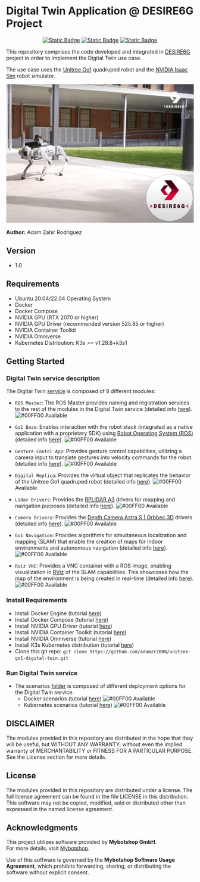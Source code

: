 # Digital Twin Application @ DESIRE6G Project

<div align="center">

[![Static Badge](https://img.shields.io/badge/Latest_Release-dev-orange)](https://github.com/adamzr2000/unitree-go1-digital-twin/)
[![Static Badge](https://img.shields.io/badge/K3s-v1.28.8%2Bk3s1-blue)](https://github.com/k3s-io/k3s/releases/tag/v1.28.8%2Bk3s1)
[![Static Badge](https://img.shields.io/badge/Docker-v25.0.3-blue)](https://github.com/docker)

</div>

This repository comprises the code developed and integrated in [DESIRE6G](https://desire6g.eu/) project
in order to implement the Digital Twin use case.

The use case uses the [Unitree Go1](https://unitree-docs.readthedocs.io/en/latest/get_started/Go1_Edu.html)
quadruped robot and the [NVIDIA Isaac Sim](https://developer.nvidia.com/isaac-sim) robot
simulator.

![Go1 5TONIC](./images/go1-5tonic.png)

**Author:** Adam Zahir Rodriguez

## Version
 - 1.0

## Requirements
 - Ubuntu 20.04/22.04 Operating System 
 - Docker
 - Docker Compose
 - NVIDIA GPU (RTX 2070 or higher)
 - NVIDIA GPU Driver (recommended version 525.85 or higher)
 - NVIDIA Container Toolkit
 - NVIDIA Omniverse 
 - Kubernetes Distribution: K3s >= v1.28.8+k3s1

## Getting Started
 ### Digital Twin service description
 The Digital Twin [service](./digital-twin-service/) is composed of 8 different modules:
 
 - `ROS Master`: The ROS Master provides naming and registration services to the rest of the modules in the Digital Twin service (detailed info [here](./digital-twin-service/ros-master/)). ![#00FF00](https://via.placeholder.com/15/00ff00/000000?text=+) Available
 
 - `Go1 Base`: Enables interaction with the robot stack (integrated as a native application with a proprietary SDK) using [Robot Operating System (ROS)](https://www.ros.org/) (detailed info [here](./digital-twin-service/go1-base/)). ![#00FF00](https://via.placeholder.com/15/00ff00/000000?text=+) Available
 
 - `Gesture Contol App`: Provides gesture control capabilities, utilizing a camera input to translate gestures into velocity commands for the robot. (detailed info [here](./digital-twin-service/gesture-control-app/)). ![#00FF00](https://via.placeholder.com/15/00ff00/000000?text=+) Available
 
 - `Digital Replica`: Provides the virtual object that replicates the behavior of the Unitree Go1 quadruped robot (detailed info [here](./digital-twin-service/digital-replica/)). ![#00FF00](https://via.placeholder.com/15/00ff00/000000?text=+) Available
 
 - `Lidar Drivers`: Provides the [RPLIDAR A3](https://www.slamtec.ai/product/slamtec-rplidar-a3/) drivers for mapping and navigation purposes (detailed info [here](./digital-twin-service/lidar-drivers/)). ![#00FF00](https://via.placeholder.com/15/00ff00/000000?text=+) Available

 - `Camera Drivers`: Provides the [Depth Camera Astra S | Orbbec 3D](https://shop.orbbec3d.com/Astra-S) drivers (detailed info [here](./digital-twin-service/camera-drivers/)). ![#00FF00](https://via.placeholder.com/15/00ff00/000000?text=+) Available

 - `Go1 Navigation`: Provides algorithms for simultaneous localization and mapping (SLAM) that enable the creation of maps for indoor environments and autonomous navigation (detailed info [here](./digital-twin-service/go1-navigation/)). ![#00FF00](https://via.placeholder.com/15/00ff00/000000?text=+) Available

 - `Rviz VNC`: Provides a VNC container with a ROS image, enabling visualization in [RViz](https://wiki.ros.org/rviz) of the SLAM capabilities. This showcases how the map of the environment is being created in real-time (detailed info [here](./digital-twin-service/rviz-vnc/)). ![#00FF00](https://via.placeholder.com/15/00ff00/000000?text=+) Available

 ### Install Requirements
 - Install Docker Engine (tutorial [here](https://docs.docker.com/engine/install/ubuntu/))
 - Install Docker Compose (tutorial [here](https://docs.docker.com/compose/install/))
 - Install NVIDIA GPU Driver (tutorial [here](https://www.nvidia.com/en-us/drivers/unix/))
 - Install NVIDIA Container Toolkit (tutorial [here](https://docs.nvidia.com/datacenter/cloud-native/container-toolkit/latest/install-guide.html))
 - Install NVIDIA Omniverse (tutorial [here](https://docs.omniverse.nvidia.com/digital-twins/latest/installation-guide.html))
 - Install K3s Kubernetes distribution (tutorial [here](https://docs.k3s.io/installation))
 - Clone this git repo: `git clone https://github.com/adamzr2000/unitree-go1-digital-twin.git`
 
 ### Run Digital Twin service
 - The scenarios [folder](./scenarios/) is composed of different deployment options for the Digital Twin service.
    - Docker scenarios (tutorial [here](./scenarios/docker/)) ![#00FF00](https://via.placeholder.com/15/00ff00/000000?text=+) Available   
    - Kubernetes scenarios (tutorial [here](./scenarios/kubernetes/)) ![#00FF00](https://via.placeholder.com/15/00ff00/000000?text=+) Available   
 
## DISCLAIMER
The modules provided in this repository are distributed in the hope that they
will be useful, but WITHOUT ANY WARRANTY;
without even the implied warranty of MERCHANTABILITY
or FITNESS FOR A PARTICULAR PURPOSE.
See the License section for more details.

## License
The modules provided in this repository are distributed under a license.
The full license agreement can be found in the file LICENSE
in this distribution.
This software may not be copied, modified, sold or distributed other than
expressed in the named license agreement.

## Acknowledgments
This project utilizes software provided by **Mybotshop GmbH**.  
For more details, visit [Mybotshop](https://www.mybotshop.de).

Use of this software is governed by the **Mybotshop Software Usage Agreement**, which prohibits forwarding, sharing, or distributing the software without explicit consent.

